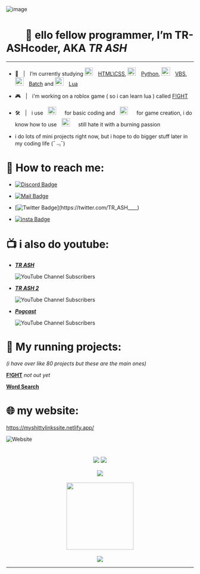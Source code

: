 ![image](https://user-images.githubusercontent.com/90879002/219317067-3f88a2fe-0e8b-402d-b314-3df838556b3d.png)



# ㅤㅤ👋 ello fellow programmer, I’m TR-ASHcoder, AKA *TR ASH*
____


- 📝ㅤ|ㅤI’m currently studying <img width="22px" src="https://cdn-icons-png.flaticon.com/512/732/732212.png" style="padding-right:10px;" /> [HTML\CSS](https://en.wikipedia.org/wiki/HTML), <img width="22px" src="https://cdn3.iconfinder.com/data/icons/logos-and-brands-adobe/512/267_Python-512.png" style="padding-right:10px;" /> [Python](https://en.wikipedia.org/wiki/Python_(programming_language)), <img width="23px" src="https://user-images.githubusercontent.com/90879002/214139996-55f7b1fb-56a5-4b8b-a488-e2605430753b.png" style="padding-right:10px;" /> [VBS](https://en.wikipedia.org/wiki/VBScript), <img width="23px" src="https://cdn-icons-png.flaticon.com/512/5261/5261303.png" style="padding-right:10px;" /> [Batch](https://en.wikipedia.org/wiki/Batch_file) and <img width="23px" src="https://upload.wikimedia.org/wikipedia/commons/c/cf/Lua-Logo.svg" style="padding-right:10px;" /> [Lua](https://en.wikipedia.org/wiki/Lua_(programming_language)) 


- 🎮ㅤ|ㅤi'm working on a roblox game ( so i can learn lua ) called [F!GHT](https://www.roblox.com/games/12728233981/F-GHT?refPageId=e13d2f6a-72fe-472a-9198-7b8df6831d88)



- 🛠️ㅤ|ㅤi useㅤ[<img alt="Visual Studio Code" width="22px" src="https://cdn.jsdelivr.net/gh/devicons/devicon/icons/vscode/vscode-original.svg" style="padding-right:10px;" />](https://code.visualstudio.com/download)ㅤfor basic coding andㅤ[<img alt="Visual Studio Code" width="22px" src="https://seeklogo.com/images/G/godot-logo-04018C7E51-seeklogo.com.png" style="padding-right:10px;" />](https://godotengine.org/download/windows/)ㅤfor game creation, i do know how to useㅤ[<img alt="Visual Studio" width="22px" src="https://user-images.githubusercontent.com/90879002/214135633-f489ead8-d75f-43fc-ae04-1d8e185fac35.png" style="padding-right:10px;" />](https://visualstudio.microsoft.com/vs/)ㅤstill hate it with a burning passion 


- i do lots of mini projects right now, but i hope to do bigger stuff later in my coding life (ˉ﹃ˉ)



# 📲 How to reach me: 

- [![Discord Badge](https://img.shields.io/badge/-TR_ASH-5865F2?style=flat&labelColor=5865F2&logo=Discord&logoColor=white&link=https://discord.com/channels/@me)](https://discord.com/channels/@me)


- [![Mail Badge](https://img.shields.io/badge/-trash3791@gmail.com-c0392b?style=flat&labelColor=c0392b&logo=gmail&logoColor=white)](mailto:trash3791@gmail.com)

- [![Twitter Badge](https://img.shields.io/badge/-@TR_ASH-1ca0f1?style=flat&labelColor=1ca0f1&logo=twitter&logoColor=white&link=https://twitter.com/TR_ASH____)](https://twitter.com/TR_ASH____)

- [![insta Badge](https://img.shields.io/badge/-tr___ash___-962fbf?style=flat&labelColor=d62976&logo=Instagram&logoColor=white&link=https://www.instagram.com/tr___ash___/)](https://www.instagram.com/tr___ash___/)





# 📺 i also do youtube:

- [***TR ASH***](https://youtube.com/channel/UCnCUHqT1Jo_JDEtfS07g42g)


  ![YouTube Channel Subscribers](https://img.shields.io/youtube/channel/subscribers/UCnCUHqT1Jo_JDEtfS07g42g?logo=youtube&logoColor=red&style=for-the-badge)

- [***TR ASH 2***](https://www.youtube.com/channel/UCXSm6rL33g7y_19mjrnuoVQ)


  ![YouTube Channel Subscribers](https://img.shields.io/youtube/channel/subscribers/UCXSm6rL33g7y_19mjrnuoVQ?logo=youtube&logoColor=red&style=for-the-badge)

- [***Pogcast***](https://www.youtube.com/channel/UCv501WiSQ5ePSuVOqyVG4Rw)


  ![YouTube Channel Subscribers](https://img.shields.io/youtube/channel/subscribers/UCv501WiSQ5ePSuVOqyVG4Rw?logo=youtube&logoColor=red&style=for-the-badge)

# 🏃 My running projects:
*(i have over like 80 projects but these are the main ones)*

[**F!GHT**](https://www.roblox.com/games/12728233981/F-GHT?refPageId=e13d2f6a-72fe-472a-9198-7b8df6831d88) *not out yet*

[**Word Search**](https://discord.com/api/oauth2/authorize?client_id=1021290135918219264&permissions=2147665984&scope=bot)


# 🌐 my website: 

https://myshittylinkssite.netlify.app/


 
![Website](https://img.shields.io/website?label=status:&style=for-the-badge&url=https%3A%2F%2Fmyshittylinkssite.netlify.app/)


# 


<p align="center">
  <img src="https://discord.c99.nl/widget/theme-3/385354004114178050.png"/>  <img src="https://discord.c99.nl/widget/theme-3/1021290135918219264.png"/>
  <br>
  <br>
  <img src="https://github-readme-stats-eight-theta.vercel.app/api//?username=TR-ASHcoder&layout=&exclude_lang=ruby&theme=tokyonight" />
  <br/>
  <br/>
  <img height="180em" src="https://github-readme-stats-eight-theta.vercel.app/api/top-langs/?username=TR-ASHcoder&layout=compact&exclude_lang=ruby&theme=tokyonight">
  <br/>
  <br/> 
  
</a>
  <img src="https://komarev.com/ghpvc/?username=TR-ASHcoder&style=flat&color=red"/>
</p>

____









